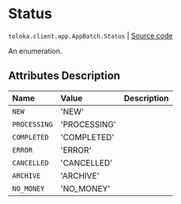 # Status
`toloka.client.app.AppBatch.Status` | [Source code](https://github.com/Toloka/toloka-kit/blob/v0.1.24/src/client/app.py#L187)

An enumeration.

## Attributes Description

| Name | Value | Description |
| :------| :-----------| :----------| 
`NEW`|'NEW'|<p></p>
`PROCESSING`|'PROCESSING'|<p></p>
`COMPLETED`|'COMPLETED'|<p></p>
`ERROR`|'ERROR'|<p></p>
`CANCELLED`|'CANCELLED'|<p></p>
`ARCHIVE`|'ARCHIVE'|<p></p>
`NO_MONEY`|'NO_MONEY'|<p></p>
